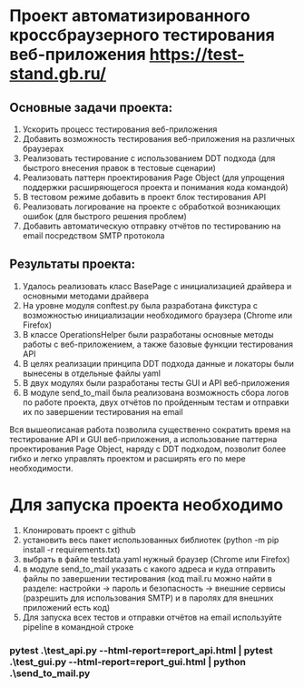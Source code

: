 # Проект автоматизированного кроссбраузерного тестирования веб-приложения https://test-stand.gb.ru/
## Основные задачи проекта:
1. Ускорить процесс тестирования веб-приложения
2. Добавить возможность тестирования веб-приложения на различных браузерах 
3. Реализовать тестирование с использованием DDT подхода (для быстрого внесения правок в тестовые сценарии)
4. Реализовать паттерн проектирования Page Object (для упрощения поддержки расширяющегося проекта и понимания кода командой)
5. В тестовом режиме добавить в проект блок тестирования API
6. Реализовать логирование на проекте с обработкой возникающих ошибок (для быстрого решения проблем)
7. Добавить автоматическую отправку отчётов по тестированию на email посредством SMTP протокола
## Результаты проекта:
1. Удалось реализовать класс BasePage с инициализацией драйвера и основными методами драйвера
2. На уровне модуля conftest.py была разработана фикстура с возможностью инициализации необходимого браузера (Chrome или Firefox)
3. В классе OperationsHelper были разработаны основные методы работы с веб-приложением, а также базовые функции тестирования API
4. В целях реализации принципа DDT подхода данные и локаторы были вынесены в отдельные файлы yaml
5. В двух модулях были разработаны тесты GUI и API веб-приложения
6. В модуле send_to_mail была реализована возможность сбора логов по работе проекта, двух отчётов по пройденным тестам и отправки их по завершении тестирования на email

Вся вышеописаная работа позволила существенно сократить время на тестирование API и GUI веб-приложения, а использование паттерна проектирования Page Object, наряду с DDT подходом, позволит более гибко и легко управлять проектом и расширять его по мере необходимости.

# Для запуска проекта необходимо
1. Клонировать проект с github
2. установить весь пакет использованных библиотек (python -m pip install -r requirements.txt)
3. выбрать в файле testdata.yaml нужный браузер (Chrome или Firefox)
4. в модуле send_to_mail указать с какого адреса и куда отправить файлы по завершении тестирования (код mail.ru можно найти в разделе: настройки -> пароль и безопасность -> внешние сервисы (разрешить для использования SMTP) и в паролях для внешних приложений есть код)
5. Для запуска всех тестов и отправки отчётов на email используйте pipeline в командной строке
### pytest .\test_api.py --html-report=report_api.html | pytest .\test_gui.py --html-report=report_gui.html | python .\send_to_mail.py

